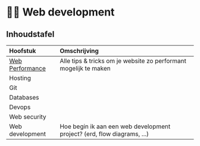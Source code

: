 # 👩‍💼 Web development

## Inhoudstafel

| Hoofstuk | Omschrijving |
| :--- | :--- |
| [Web Performance](https://learn.mctantwerp.be/web-performance/) | Alle tips & tricks om je website zo performant mogelijk te maken |
| Hosting |  |
| Git |  |
| Databases |  |
| Devops |  |
| Web security |  |
| Web development | Hoe begin ik aan een web development project? \(erd, flow diagrams, ...\) |





